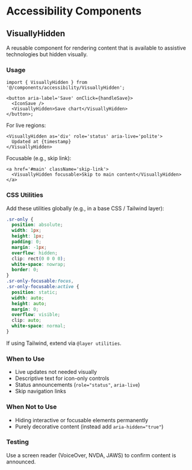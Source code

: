 # Accessibility Components

## VisuallyHidden

A reusable component for rendering content that is available to assistive technologies but hidden
visually.

### Usage

```tsx
import { VisuallyHidden } from '@/components/accessibility/VisuallyHidden';

<button aria-label='Save' onClick={handleSave}>
  <IconSave />
  <VisuallyHidden>Save chart</VisuallyHidden>
</button>;
```

For live regions:

```tsx
<VisuallyHidden as='div' role='status' aria-live='polite'>
  Updated at {timestamp}
</VisuallyHidden>
```

Focusable (e.g., skip link):

```tsx
<a href='#main' className='skip-link'>
  <VisuallyHidden focusable>Skip to main content</VisuallyHidden>
</a>
```

### CSS Utilities

Add these utilities globally (e.g., in a base CSS / Tailwind layer):

```css
.sr-only {
  position: absolute;
  width: 1px;
  height: 1px;
  padding: 0;
  margin: -1px;
  overflow: hidden;
  clip: rect(0 0 0 0);
  white-space: nowrap;
  border: 0;
}
.sr-only-focusable:focus,
.sr-only-focusable:active {
  position: static;
  width: auto;
  height: auto;
  margin: 0;
  overflow: visible;
  clip: auto;
  white-space: normal;
}
```

If using Tailwind, extend via `@layer utilities`.

### When to Use

- Live updates not needed visually
- Descriptive text for icon-only controls
- Status announcements (`role="status"`, `aria-live`)
- Skip navigation links

### When Not to Use

- Hiding interactive or focusable elements permanently
- Purely decorative content (instead add `aria-hidden="true"`)

### Testing

Use a screen reader (VoiceOver, NVDA, JAWS) to confirm content is announced.
